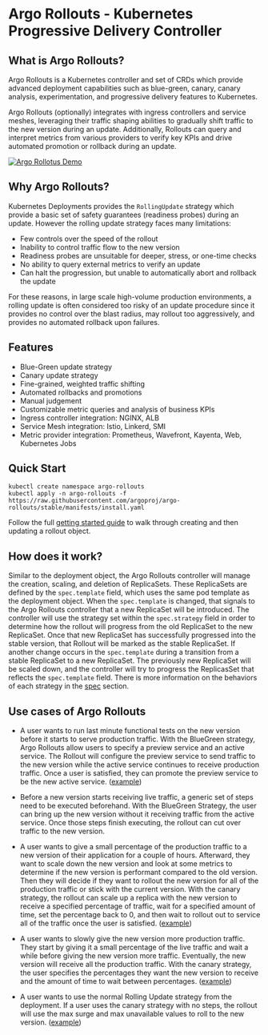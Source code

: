 # Argo Rollouts - Kubernetes Progressive Delivery Controller

## What is Argo Rollouts?
Argo Rollouts is a Kubernetes controller and set of CRDs which provide advanced deployment capabilities such as blue-green, canary, canary analysis, experimentation, and progressive delivery features to Kubernetes. 

Argo Rollouts (optionally) integrates with ingress controllers and service meshes, leveraging their traffic shaping abilities to gradually shift traffic to the new version during an update. Additionally, Rollouts can query and interpret metrics from various providers to verify key KPIs and drive automated promotion or rollback during an update.

[![Argo Rollotus Demo](https://img.youtube.com/vi/hIL0E2gLkf8/0.jpg)](https://youtu.be/hIL0E2gLkf8)

## Why Argo Rollouts?
Kubernetes Deployments provides the `RollingUpdate` strategy which provide a basic set of safety guarantees (readiness probes) during an update. However the rolling update strategy faces many limitations:

* Few controls over the speed of the rollout
* Inability to control traffic flow to the new version
* Readiness probes are unsuitable for deeper, stress, or one-time checks
* No ability to query external metrics to verify an update
* Can halt the progression, but unable to automatically abort and rollback the update

For these reasons, in large scale high-volume production environments, a rolling update is often considered too risky of an update procedure since it provides no control over the blast radius, may rollout too aggressively, and provides no automated rollback upon failures.

## Features
* Blue-Green update strategy
* Canary update strategy
* Fine-grained, weighted traffic shifting
* Automated rollbacks and promotions
* Manual judgement
* Customizable metric queries and analysis of business KPIs
* Ingress controller integration: NGINX, ALB
* Service Mesh integration: Istio, Linkerd, SMI
* Metric provider integration: Prometheus, Wavefront, Kayenta, Web, Kubernetes Jobs

## Quick Start

```
kubectl create namespace argo-rollouts
kubectl apply -n argo-rollouts -f https://raw.githubusercontent.com/argoproj/argo-rollouts/stable/manifests/install.yaml
```

Follow the full [getting started guide](getting-started.md) to walk through creating and then updating a rollout object. 

## How does it work?
Similar to the deployment object, the Argo Rollouts controller will manage the creation, scaling, and deletion of ReplicaSets. These ReplicaSets are defined by the `spec.template` field, which uses the same pod template as the deployment object. When the `spec.template` is changed, that signals to the Argo Rollouts controller that a new ReplicaSet will be introduced. The controller will use the strategy set within the `spec.strategy` field in order to determine how the rollout will progress from the old ReplicaSet to the new ReplicaSet. Once that new ReplicaSet has successfully progressed into the stable version, that Rollout will be marked as the stable ReplicaSet. If another change occurs in the `spec.template` during a transition from a stable ReplicaSet to a new ReplicaSet. The previously new ReplicaSet will be scaled down, and the controller will try to progress the ReplicasSet that reflects the `spec.template` field. There is more information on the behaviors of each strategy in the [spec](spec/) section.

## Use cases of Argo Rollouts

- A user wants to run last minute functional tests on the new version before it starts to serve production traffic. With the BlueGreen strategy, Argo Rollouts allow users to specify a preview service and an active service. The Rollout will configure the preview service to send traffic to the new version while the active service continues to receive production traffic. Once a user is satisfied, they can promote the preview service to be the new active service. ([example](https://github.com/argoproj/argo-rollouts/blob/master/examples/rollout-bluegreen.yaml))

- Before a new version starts receiving live traffic, a generic set of steps need to be executed beforehand. With the BlueGreen Strategy, the user can bring up the new version without it receiving traffic from the active service. Once those steps finish executing, the rollout can cut over traffic to the new version.

- A user wants to give a small percentage of the production traffic to a new version of their application for a couple of hours. Afterward, they want to scale down the new version and look at some metrics to determine if the new version is performant compared to the old version. Then they will decide if they want to rollout the new version for all of the production traffic or stick with the current version. With the canary strategy, the rollout can scale up a replica with the new version to receive a specified percentage of traffic, wait for a specified amount of time, set the percentage back to 0, and then wait to rollout out to service all of the traffic once the user is satisfied. ([example](https://github.com/argoproj/argo-rollouts/blob/master/examples/rollout-analysis-step.yaml))

- A user wants to slowly give the new version more production traffic. They start by giving it a small percentage of the live traffic and wait a while before giving the new version more traffic. Eventually, the new version will receive all the production traffic. With the canary strategy, the user specifies the percentages they want the new version to receive and the amount of time to wait between percentages. ([example](https://github.com/argoproj/argo-rollouts/blob/master/examples/rollout-canary.yaml))

- A user wants to use the normal Rolling Update strategy from the deployment. If a user uses the canary strategy with no steps, the rollout will use the max surge and max unavailable values to roll to the new version. ([example](https://github.com/argoproj/argo-rollouts/blob/master/examples/rollout-rolling-update.yaml))

